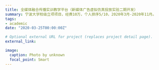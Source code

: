 ```yaml
---
title: 全媒体融合传播实训教学平台（新媒体广告虚拟仿真投放实验二期开发）
summary: 宁波大学校级立项项目，经费10万，个人排序5/10，2020年3月-2020年11月。
tags:
- academic
date: "2020-03-25T00:00:00Z"

# Optional external URL for project (replaces project detail page).
external_link: 

image:
  caption: Photo by unknown
  focal_point: Smart
---
```

